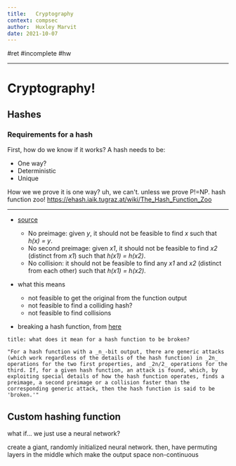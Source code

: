 ```yaml
---
title:   Cryptography
context: compsec
author:  Huxley Marvit
date: 2021-10-07
---
```


#ret #incomplete #hw
***

# Cryptography!
## Hashes

### Requirements for a hash
First, how do we know if it works?
A hash needs to be:
- One way?
- Deterministic
- Unique

How we we prove it is one way?
uh, we can't. unless we prove P!=NP.
hash function zoo!
https://ehash.iaik.tugraz.at/wiki/The_Hash_Function_Zoo
***
- [source](https://stackoverflow.com/questions/2889473/when-is-it-safe-to-use-a-broken-hash-function)
	-   No preimage: given _y_, it should not be feasible to find _x_ such that _h(x) = y_.
	-   No second preimage: given _x1_, it should not be feasible to find _x2_ (distinct from _x1_) such that _h(x1) = h(x2)_.
	-   No collision: it should not be feasible to find any _x1_ and _x2_ (distinct from each other) such that _h(x1) = h(x2)_.
	
-   what this means
	-   not feasible to get the original from the function output
	-   not feasible to find a colliding hash?
	-   not feasible to find collisions
- breaking a hash function, from [here](https://stackoverflow.com/questions/2889473/when-is-it-safe-to-use-a-broken-hash-function)

```ad-def
title: what does it mean for a hash function to be broken?

"For a hash function with a _n_-bit output, there are generic attacks (which work regardless of the details of the hash function) in _2n_ operations for the two first properties, and _2n/2_ operations for the third. If, for a given hash function, an attack is found, which, by exploiting special details of how the hash function operates, finds a preimage, a second preimage or a collision faster than the corresponding generic attack, then the hash function is said to be 'broken.'"
```



## Custom hashing function

what if... we just use a neural network?

create a giant, randomly initialized neural network. 
then, have permuting layers in the middle which make the output space non-continuous
































